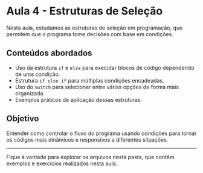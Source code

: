 # Aula 4 - Estruturas de Seleção
Nesta aula, estudamos as estruturas de seleção em programação, que permitem que o programa tome decisões com base em condições.

## Conteúdos abordados
- Uso da estrutura `if` e `else` para executar blocos de código dependendo de uma condição.
- Estrutura `if else if` para múltiplas condições encadeadas.
- Uso do `switch` para selecionar entre várias opções de forma mais organizada.
- Exemplos práticos de aplicação dessas estruturas.

## Objetivo
Entender como controlar o fluxo do programa usando condições para tornar os códigos mais dinâmicos e responsivos a diferentes situações.

---
Fique à vontade para explorar os arquivos nesta pasta, que contêm exemplos e exercícios realizados nesta aula.
